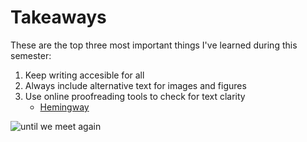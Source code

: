 # Takeaways

These are the top three most important things I've learned during this semester:

1. Keep writing accesible for all
2. Always include alternative text for images and figures
3. Use online proofreading tools to check for text clarity
	-  [Hemingway](https://hemingwayapp.com)
	
	
![until we meet again](skeleton.gif)
